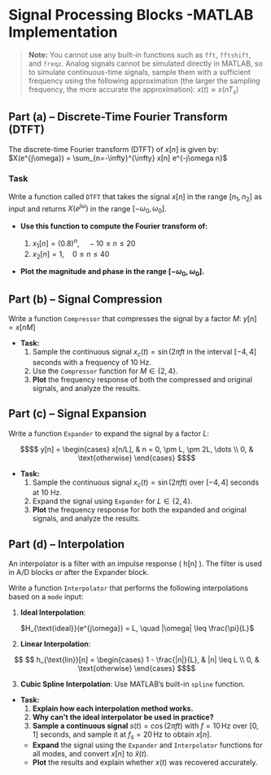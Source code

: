 # Signal Processing Blocks -MATLAB Implementation

> **Note:** You cannot use any built-in functions such as `fft`, `fftshift`, and `freqz`. Analog signals cannot be simulated directly in MATLAB, so to simulate continuous-time signals, sample them with a sufficient frequency using the following approximation (the larger the sampling frequency, the more accurate the approximation):
> $x(t) \approx x(nT_s)$

## Part (a) – Discrete-Time Fourier Transform (DTFT)
The discrete-time Fourier transform (DTFT) of $x[n]$ is given by:
$X(e^{j\omega}) = \sum_{n=-\infty}^{\infty} x[n] e^{-j\omega n}$

### Task
Write a function called `DTFT` that takes the signal $x[n]$ in the range $[n_1, n_2]$ as input and returns $X(e^{j\omega})$ in the range $[-\omega_0, \omega_0]$.

- **Use this function to compute the Fourier transform of:**
  1. $x_1[n] = (0.8)^n, \quad -10 \leq n \leq 20$
  2. $x_2[n] = 1, \quad 0 \leq n \leq 40$

- **Plot the magnitude and phase in the range $[-\omega_0, \omega_0]$.**

## Part (b) – Signal Compression

Write a function `Compressor` that compresses the signal by a factor $M$:
$y[n] = x[nM]$

- **Task:**
  1. Sample the continuous signal $x_c(t) = \sin(2\pi f t$ in the interval $[-4, 4]$ seconds with a frequency of 10 Hz.
  2. Use the `Compressor` function for $M \in \{2, 4\}$.
  3. **Plot** the frequency response of both the compressed and original signals, and analyze the results.

## Part (c) – Signal Expansion

Write a function `Expander` to expand the signal by a factor $L$:

``` math
$$ y[n] = \begin{cases}
    x[n/L], & n = 0, \pm L, \pm 2L, \dots \\
    0, & \text{otherwise}
\end{cases}
$$
```
- **Task:**
  1. Sample the continuous signal $x_c(t) = \sin(2\pi f t)$ over $[-4, 4]$ seconds at 10 Hz.
  2. Expand the signal using `Expander` for $L \in \{2, 4\}$.
  3. **Plot** the frequency response for both the expanded and original signals, and analyze the results.

## Part (d) – Interpolation

An interpolator is a filter with an impulse response \( h[n] \). The filter is used in A/D blocks or after the Expander block.

Write a function `Interpolator` that performs the following interpolations based on a `mode` input:
1. **Ideal Interpolation**:
   
   $H_{\text{ideal}}(e^{j\omega}) = L, \quad |\omega| \leq \frac{\pi}{L}$
   
2. **Linear Interpolation**:

``` math
   $$ h_{\text{lin}}[n] = \begin{cases}
       1 - \frac{|n|}{L}, & |n| \leq L \\
       0, & \text{otherwise}
   \end{cases}
   $$
   ```
3. **Cubic Spline Interpolation**: Use MATLAB’s built-in `spline` function.

- **Task:**
  1. **Explain how each interpolation method works.**
  2. **Why can't the ideal interpolator be used in practice?**
  3. **Sample a continuous signal** $s(t) = \cos(2\pi f t)$ with $f = 10 \, \text{Hz}$ over $[0, 1]$ seconds, and sample it at $f_s = 20 \, \text{Hz}$ to obtain $x[n]$.
   - **Expand** the signal using the `Expander` and `Interpolator` functions for all modes, and convert $x[n]$ to $\hat{x}(t)$.
   - **Plot** the results and explain whether $x(t)$ was recovered accurately.
